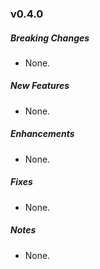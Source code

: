 ### v0.4.0

##### Breaking Changes
* None.

##### New Features
* None.

##### Enhancements
* None.

##### Fixes
* None.

##### Notes
* None.